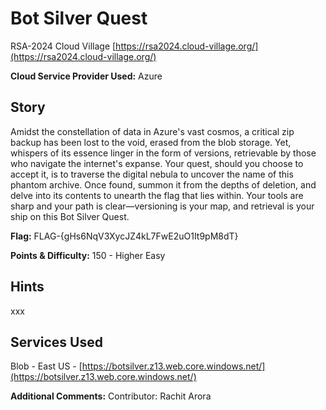 # Bot Silver Quest
RSA-2024 Cloud Village [https://rsa2024.cloud-village.org/](https://rsa2024.cloud-village.org/)

**Cloud Service Provider Used:**
Azure

## Story
Amidst the constellation of data in Azure's vast cosmos, a critical zip backup has been lost to the void, erased from the blob storage. Yet, whispers of its essence linger in the form of versions, retrievable by those who navigate the internet's expanse. Your quest, should you choose to accept it, is to traverse the digital nebula to uncover the name of this phantom archive. Once found, summon it from the depths of deletion, and delve into its contents to unearth the flag that lies within. Your tools are sharp and your path is clear—versioning is your map, and retrieval is your ship on this Bot Silver Quest.

**Flag:**
FLAG-{gHs6NqV3XycJZ4kL7FwE2uO1It9pM8dT}

**Points & Difficulty:**
150 - Higher Easy

## Hints
xxx

## Services Used
Blob - East US - [https://botsilver.z13.web.core.windows.net/](https://botsilver.z13.web.core.windows.net/)


**Additional Comments:**
Contributor: Rachit Arora
